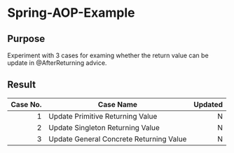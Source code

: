 # Spring-AOP-Example

## Purpose 
Experiment with 3 cases for examing whether the return value can be update in @AfterReturning advice.

## Result
|Case No.|                              Case Name| Updated|
| -----: | ------------------------------------- | -----: |
|       1|       Update Primitive Returning Value|       N|
|       2|       Update Singleton Returning Value|       N|
|       3|Update General Concrete Returning Value|       N|

